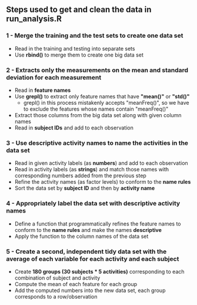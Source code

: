 ## Steps used to get and clean the data  in run_analysis.R
### 1 - Merge the training and the test sets to create one data set
* Read in the training and testing into separate sets
* Use **rbind()** to merge them to create one big data set

### 2 - Extracts only the measurements on the mean and standard deviation for each measurement
* Read in **feature names**
* Use **grepl()** to extract only feature names that have **"mean()"** or **"std()"**
	* grepl() in this process mistakenly accepts "meanFreq()", so we have to exclude the features whose names contain "meanFreq()"
* Extract those columns from the big data set along with given column names
* Read in **subject IDs** and add to each observation 

### 3 - Use descriptive activity names to name the activities in the data set
* Read in given activity labels (as **numbers**) and add to each observation
* Read in activity labels (as **strings**) and match those names with corresponding numbers added from the previous step
* Refine the activity names (as factor levels) to conform to the **name rules**
* Sort the data set by **subject ID** and then by **activity name**

### 4 - Appropriately label the data set with descriptive activity names
* Define a function that programmatically refines the feature names to conform to the **name rules** and make the names **descriptive**
* Apply the function to the column names of the data set

### 5 - Create a second, independent tidy data set with the average of each variable for each activity and each subject
* Create **180 groups (30 subjects * 5 activities)** corresponding to each combination of subject and activity
* Compute the mean of each feature for each group
* Add the computed numbers into the new data set, each group corresponds to a row/observation
